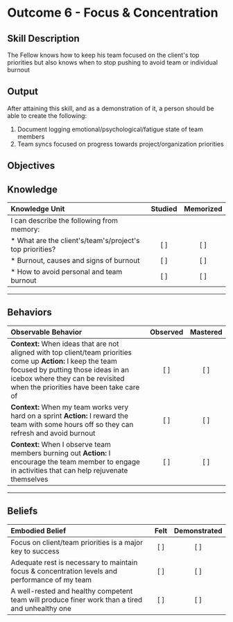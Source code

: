 # Outcome 6 - Focus & Concentration

**Skill Description**
----------
The Fellow knows how to keep his team focused on the client's top priorities but also knows when to stop pushing to avoid team or individual burnout

**Output**
----------
After attaining this skill, and as a demonstration of it, a person should be able to create the following:

1. Document logging emotional/psychological/fatigue state of team members
2. Team syncs focused on progress towards project/organization priorities


**Objectives**
----------
## **Knowledge**


| Knowledge Unit   |      Studied      | Memorized |
|:-------------|:------------------:|:--------:|
| I can describe the following from memory: | | |
| * What are the client's/team's/project's top priorities? | [ ] | [ ]  |
| * Burnout, causes and signs of burnout | [ ] | [ ]  |
| * How to avoid personal and team burnout       | [ ] | [ ]  |



----------


## **Behaviors**

| Observable Behavior   |      Observed      | Mastered |
|:-------------|:------------------:|:--------:|
| **Context:** When ideas that are not aligned with top client/team priorities come up **Action:** I keep the team focused by putting those ideas in an icebox where they can be revisited when the priorities have been take care of | [ ] | [ ]  |
| **Context:** When my team works very hard on a sprint **Action:** I reward the team with some hours off so they can refresh and avoid burnout |   [ ]   |   [ ]  |
| **Context:** When I observe team members burning out **Action:** I encourage the team member to engage in activities that can help rejuvenate themselves | [ ] |    [ ] |


----------


## **Beliefs**


| Embodied Belief   |      Felt      | Demonstrated |
|:-------------|:------------------:|:--------:|
| Focus on client/team priorities is a major key to success | [ ] | [ ]  |
| Adequate rest is necessary to maintain focus & concentration levels and performance of my team | [ ] | [ ]  |
| A well-rested and healthy competent team will produce finer work than a tired and unhealthy one | [ ] | [ ]  |
